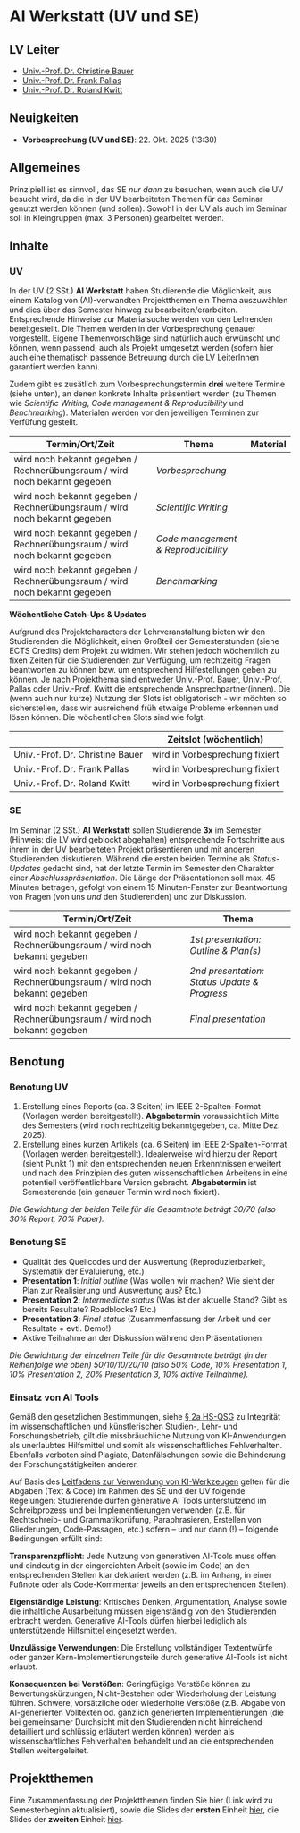 # AI Werkstatt (UV und SE)

## LV Leiter

- [Univ.-Prof. Dr. Christine Bauer](https://christinebauer.eu/)
- [Univ.-Prof. Dr. Frank Pallas](https://www.plus.ac.at/aihi/der-fachbereich/team/univ-prof-dr-ing-frank-pallas/?lang=en)
- [Univ.-Prof. Dr. Roland Kwitt](https://rkwitt.github.io/)

## Neuigkeiten

- **Vorbesprechung (UV und SE)**: 22. Okt. 2025 (13:30)

## Allgemeines

Prinzipiell ist es sinnvoll, das SE *nur dann* zu besuchen, wenn auch die UV besucht wird, da die in der UV bearbeiteten Themen für das Seminar genutzt werden können (und sollen). Sowohl in der UV als auch im Seminar soll in Kleingruppen (max. 3 Personen) gearbeitet werden.

## Inhalte

### UV

In der UV (2 SSt.) **AI Werkstatt** haben Studierende die Möglichkeit, aus einem Katalog von (AI)-verwandten Projektthemen ein Thema auszuwählen und dies über das Semester hinweg zu bearbeiten/erarbeiten. Entsprechende Hinweise zur Materialsuche werden von den Lehrenden bereitgestellt. Die Themen werden in der Vorbesprechung genauer vorgestellt. Eigene Themenvorschläge sind natürlich auch erwünscht und können, wenn passend, auch als Projekt umgesetzt werden (sofern hier auch eine thematisch passende Betreuung durch die LV LeiterInnen garantiert werden kann).

Zudem gibt es zusätlich zum Vorbesprechungstermin **drei** weitere Termine (siehe unten), an denen konkrete Inhalte präsentiert werden (zu Themen wie *Scientific Writing*, *Code management & Reproducibility* und *Benchmarking*). Materialen werden vor den jeweiligen Terminen zur Verfüfung gestellt.

| **Termin/Ort/Zeit**  | **Thema** | **Material** |
|---|---|---|
| wird noch bekannt gegeben / Rechnerübungsraum / wird noch bekannt gegeben | *Vorbesprechung*                        | |
| wird noch bekannt gegeben / Rechnerübungsraum / wird noch bekannt gegeben | *Scientific Writing*                    | |
| wird noch bekannt gegeben / Rechnerübungsraum / wird noch bekannt gegeben| *Code management & Reproducibility*     | |
| wird noch bekannt gegeben / Rechnerübungsraum / wird noch bekannt gegeben | *Benchmarking*                          | |

**Wöchentliche Catch-Ups & Updates**

Aufgrund des Projektcharacters der Lehrveranstaltung bieten wir den Studierenden die Möglichkeit, einen Großteil der Semesterstunden (siehe ECTS Credits) dem Projekt zu widmen. Wir stehen jedoch wöchentlich zu fixen Zeiten für die Studierenden zur Verfügung, um rechtzeitig Fragen beantworten zu können bzw. um entsprechend Hilfestellungen geben zu können. Je nach Projekthema sind entweder Univ.-Prof. Bauer, Univ.-Prof. Pallas oder Univ.-Prof. Kwitt die entsprechende Ansprechpartner(innen). Die (wenn auch nur kurze) Nutzung der Slots ist obligatorisch - wir möchten so sicherstellen, dass wir ausreichend früh etwaige Probleme erkennen und lösen können. Die wöchentlichen Slots sind wie folgt:

|   | **Zeitslot (wöchentlich)**  |
|---|---|
| Univ.-Prof. Dr. Christine Bauer | wird in Vorbesprechung fixiert  |
| Univ.-Prof. Dr. Frank Pallas    | wird in Vorbesprechung fixiert  |
| Univ.-Prof. Dr. Roland Kwitt    | wird in Vorbesprechung fixiert  |

### SE

Im Seminar (2 SSt.) **AI Werkstatt** sollen Studierende **3x** im Semester (Hinweis: die LV wird geblockt abgehalten) entsprechende Fortschritte aus ihrem in der UV bearbeiteten Projekt präsentieren und mit anderen Studierenden diskutieren. Während die ersten beiden Termine als *Status-Updates* gedacht sind, hat der letzte Termin im Semester den Charakter einer *Abschlusspräsentation*. Die Länge der Präsentationen soll max. 45 Minuten betragen, gefolgt von einem 15 Minuten-Fenster zur Beantwortung von Fragen (von uns *und* den Studierenden) und zur Diskussion.

| **Termin/Ort/Zeit**  | **Thema** |
|---|---|
| wird noch bekannt gegeben / Rechnerübungsraum / wird noch bekannt gegeben | *1st presentation: Outline & Plan(s)*               |
| wird noch bekannt gegeben / Rechnerübungsraum / wird noch bekannt gegeben | *2nd presentation: Status Update & Progress*         |
| wird noch bekannt gegeben / Rechnerübungsraum / wird noch bekannt gegeben | *Final presentation*                                 |

## Benotung

### Benotung UV

1) Erstellung eines Reports (ca. 3 Seiten) im IEEE 2-Spalten-Format (Vorlagen werden bereitgestellt). **Abgabetermin** voraussichtlich Mitte des Semesters (wird noch rechtzeitig bekanntgegeben, ca. Mitte Dez. 2025).
2) Erstellung eines kurzen Artikels (ca. 6 Seiten) im IEEE 2-Spalten-Format (Vorlagen werden bereitgestellt). Idealerweise wird hierzu der Report (sieht Punkt 1) mit den entsprechenden neuen Erkenntnissen erweitert und nach den Prinzipien des guten wissenschaftlichen Arbeitens in eine potentiell veröffentlichbare Version gebracht. **Abgabetermin** ist Semesterende (ein genauer Termin wird noch fixiert).

*Die Gewichtung der beiden Teile für die Gesamtnote beträgt 30/70 (also 30% Report, 70% Paper).*

### Benotung SE

- Qualität des Quellcodes und der Auswertung (Reproduzierbarkeit, Systematik der Evaluierung, etc.)
- **Presentation 1**: *Initial outline* (Was wollen wir machen? Wie sieht der Plan zur Realisierung und Auswertung aus? Etc.)
- **Presentation 2**: *Intermediate status* (Was ist der aktuelle Stand? Gibt es bereits Resultate? Roadblocks? Etc.)
- **Presentation 3**: *Final status* (Zusammenfassung der Arbeit und der Resultate + evtl. Demo!)
- Aktive Teilnahme an der Diskussion während den Präsentationen

*Die Gewichtung der einzelnen Teile für die Gesamtnote beträgt (in der Reihenfolge wie oben) 50/10/10/20/10 (also 50% Code, 10% Presentation 1, 10% Presentation 2, 20% Presentation 3, 10% aktive Teilnahme).*

### Einsatz von AI Tools

Gemäß den gesetzlichen Bestimmungen, siehe [§ 2a HS-QSG](https://www.jusline.at/gesetz/hs-qsg/paragraf/2a) zu Integrität im wissenschaftlichen und künstlerischen Studien-, Lehr- und Forschungsbetrieb, gilt die missbräuchliche Nutzung von KI-Anwendungen als unerlaubtes Hilfsmittel und somit als wissenschaftliches Fehlverhalten. Ebenfalls verboten sind Plagiate, Datenfälschungen sowie die Behinderung der Forschungstätigkeiten anderer.

Auf Basis des [Leitfadens zur Verwendung von KI-Werkzeugen](https://im.sbg.ac.at/spaces/QM/pages/303891131/Leistungs%C3%BCberpr%C3%BCfung?preview=/303891131/490639350/Leitfaden%20KI%20und%20schriftliche%20Arbeiten%20im%20Studium%20v2025-09%20LOGO.pdf) gelten für die Abgaben (Text & Code) im Rahmen des SE und der UV folgende Regelungen: Studierende dürfen generative AI Tools unterstützend im Schreibprozess und bei Implementierungen verwenden (z.B. für Rechtschreib- und Grammatikprüfung, Paraphrasieren, Erstellen von Gliederungen, Code-Passagen, etc.) sofern – und nur dann (!) –  folgende Bedingungen erfüllt sind:

**Transparenzpflicht**: Jede Nutzung von generativen AI-Tools muss offen und eindeutig in der eingereichten Arbeit (sowie im Code) an den entsprechenden Stellen klar deklariert werden (z.B. im Anhang, in einer Fußnote oder als Code-Kommentar jeweils an den entsprechenden Stellen).

**Eigenständige Leistung**: Kritisches Denken, Argumentation, Analyse sowie die inhaltliche Ausarbeitung müssen eigenständig von den Studierenden erbracht werden. Generative AI-Tools dürfen hierbei lediglich als unterstützende Hilfsmittel eingesetzt werden.

**Unzulässige Verwendungen**: Die Erstellung vollständiger Textentwürfe oder ganzer Kern-Implementierungsteile durch generative AI-Tools ist nicht erlaubt.

**Konsequenzen bei Verstößen**: Geringfügige Verstöße können zu Bewertungskürzungen, Nicht-Bestehen oder Wiederholung der Leistung führen. Schwere, vorsätzliche oder wiederholte Verstöße (z.B. Abgabe von AI-generierten Volltexten od. gänzlich generierten Implementierungen (die bei gemeinsamer Durchsicht mit den Studierenden nicht hinreichend detailliert und schlüssig erläutert werden können) werden als wissenschaftliches Fehlverhalten behandelt und an die entsprechenden Stellen weitergeleitet.

## Projektthemen

Eine Zusammenfassung der Projektthemen finden Sie hier (Link wird zu Semesterbeginn aktualisiert), sowie die Slides der **ersten** Einheit [hier](IntroSlides.pdf), die Slides der **zweiten** Einheit [hier](AcadWriting.pdf).
